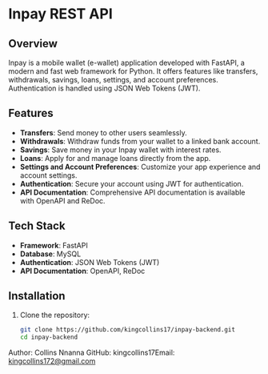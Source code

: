 # Inpay REST API

## Overview
Inpay is a mobile wallet (e-wallet) application developed with FastAPI, a modern and fast web framework for Python. It offers features like transfers, withdrawals, savings, loans, settings, and account preferences. Authentication is handled using JSON Web Tokens (JWT).

## Features
- **Transfers**: Send money to other users seamlessly.
- **Withdrawals**: Withdraw funds from your wallet to a linked bank account.
- **Savings**: Save money in your Inpay wallet with interest rates.
- **Loans**: Apply for and manage loans directly from the app.
- **Settings and Account Preferences**: Customize your app experience and account settings.
- **Authentication**: Secure your account using JWT for authentication.
- **API Documentation**: Comprehensive API documentation is available with OpenAPI and ReDoc.

## Tech Stack
- **Framework**: FastAPI
- **Database**: MySQL
- **Authentication**: JSON Web Tokens (JWT)
- **API Documentation**: OpenAPI, ReDoc

## Installation

1. Clone the repository:
   ```sh
   git clone https://github.com/kingcollins17/inpay-backend.git
   cd inpay-backend


Author: Collins Nnanna
GitHub: kingcollins17Email: kingcollins172@gmail.com
